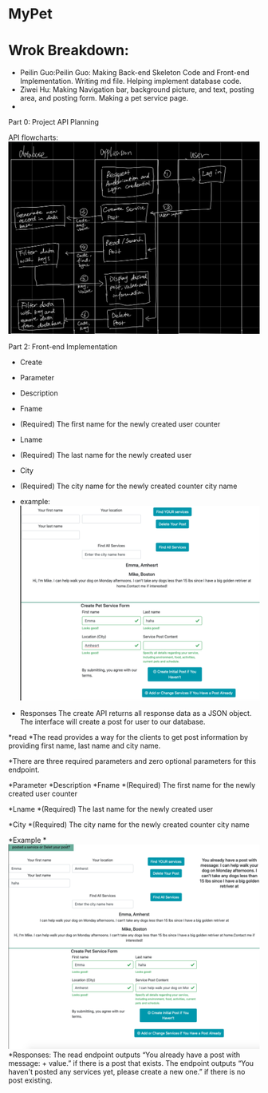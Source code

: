# MyPet
# Wrok Breakdown:
* Peilin Guo:Peilin Guo: Making Back-end Skeleton Code and Front-end Implementation. Writing md file. Helping implement database code.
* Ziwei Hu: Making Navigation bar, background picture, and text, posting area, and posting form. Making a pet service page.
* 


Part 0: Project API Planning

API flowcharts:
![](imgMilestone1/flowcharts.jpg)

Part 2: Front-end Implementation

* Create 
* Parameter
* Description

* Fname
* (Required) The first name for the newly created user counter

* Lname
* (Required) The last name for the newly created user


* City
* (Required) The city name for the newly created counter city name


* example:
![](imgMilestone1/create.png)
* Responses
The create API returns all response data as a JSON object. 
The interface will create a post for user to our database. 






*read
*The read  provides a way for the clients to get post information by providing first name, last name and city name.


*There are three required parameters and zero optional parameters for this endpoint.

*Parameter
*Description
*Fname
*(Required) The first name for the newly created user counter

*Lname
*(Required) The last name for the newly created user

*City
*(Required) The city name for the newly created counter city name


*Example
*![](imgMilestone1/read.png)
*Responses:
The read endpoint outputs “You already have a post with message: + value.” if there is a post that exists. The endpoint outputs “You haven't posted any services yet, please create a new one.” if there is no post existing.

